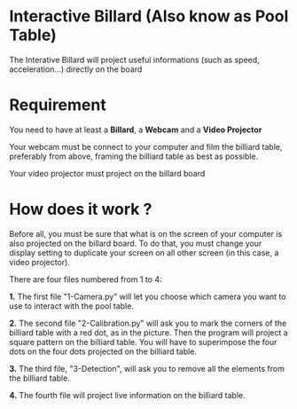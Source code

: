 # Interactive Billard (Also know as Pool Table)
 
The Interative Billard will project useful informations (such as speed, acceleration...) directly on the board

# Requirement

You need to have at least a **Billard**, a **Webcam** and a **Video Projector**

Your webcam must be connect to your computer and film the billiard table, preferably from above, framing the billiard table as best as possible.

Your video projector must project on the billard board 

# How does it work ?

Before all, you must be sure that what is on the screen of your computer is also projected on the billard board. To do that, you must change your display setting to duplicate your screen on all other screen (in this case, a video projector).

There are four files numbered from 1 to 4:

**1.** The first file "1-Camera.py" will let you choose which camera you want to use to interact with the pool table.

**2.** The second file "2-Calibration.py" will ask you to mark the corners of the billiard table with a red dot, as in the picture. Then the program will project a square pattern on the billiard table. You will have to superimpose the four dots on the four dots projected on the billiard table.

**3.** The third file, "3-Detection", will ask you to remove all the elements from the billiard table.

**4.** The fourth file will project live information on the billiard table.
